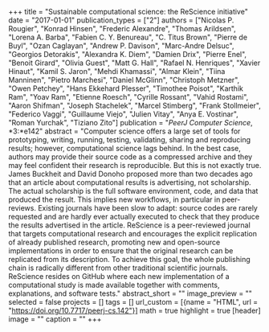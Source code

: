 +++
title = "Sustainable computational science: the ReScience initiative"
date = "2017-01-01"
publication_types = ["2"]
authors = ["Nicolas P. Rougier", "Konrad Hinsen", "Frederic Alexandre", "Thomas Arildsen", "Lorena A. Barba", "Fabien C. Y. Benureau", "C. Titus Brown", "Pierre de Buyl", "Ozan Caglayan", "Andrew P. Davison", "Marc-Andre Delsuc", "Georgios Detorakis", "Alexandra K. Diem", "Damien Drix", "Pierre Enel", "Benoit Girard", "Olivia Guest", "Matt G. Hall", "Rafael N. Henriques", "Xavier Hinaut", "Kamil S. Jaron", "Mehdi Khamassi", "Almar Klein", "Tiina Manninen", "Pietro Marchesi", "Daniel McGlinn", "Christoph Metzner", "Owen Petchey", "Hans Ekkehard Plesser", "Timothee Poisot", "Karthik Ram", "Yoav Ram", "Etienne Roesch", "Cyrille Rossant", "Vahid Rostami", "Aaron Shifman", "Joseph Stachelek", "Marcel Stimberg", "Frank Stollmeier", "Federico Vaggi", "Guillaume Viejo", "Julien Vitay", "Anya E. Vostinar", "Roman Yurchak", "Tiziano Zito"]
publication = "_PeerJ Computer Science_, *3:*e142"
abstract = "Computer science offers a large set of tools for prototyping, writing, running, testing, validating, sharing and reproducing results; however, computational science lags behind. In the best case, authors may provide their source code as a compressed archive and they may feel confident their research is reproducible. But this is not exactly true. James Buckheit and David Donoho proposed more than two decades ago that an article about computational results is advertising, not scholarship. The actual scholarship is the full software environment, code, and data that produced the result. This implies new workflows, in particular in peer-reviews. Existing journals have been slow to adapt: source codes are rarely requested and are hardly ever actually executed to check that they produce the results advertised in the article. ReScience is a peer-reviewed journal that targets computational research and encourages the explicit replication of already published research, promoting new and open-source implementations in order to ensure that the original research can be replicated from its description. To achieve this goal, the whole publishing chain is radically different from other traditional scientific journals. ReScience resides on GitHub where each new implementation of a computational study is made available together with comments, explanations, and software tests."
abstract_short = ""
image_preview = ""
selected = false
projects = []
tags = []
url_custom = [{name = "HTML", url = "https://doi.org/10.7717/peerj-cs.142"}]
math = true
highlight = true
[header]
image = ""
caption = ""
+++
